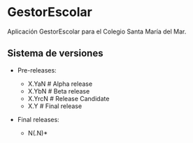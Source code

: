 # GestorEscolar

Aplicación GestorEscolar para el Colegio Santa María del Mar.


## Sistema de versiones

- Pre-releases:
  - X.YaN   # Alpha release
  - X.YbN   # Beta release
  - X.YrcN  # Release Candidate
  - X.Y     # Final release
  
- Final releases:
  - N(.N)*
